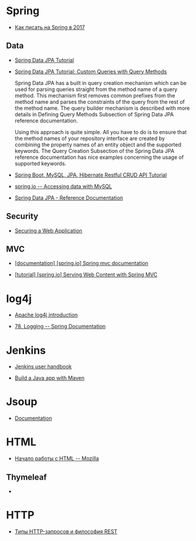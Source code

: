 # Spring 

- [Как писать на Spring в 2017](https://habr.com/post/333756/)

## Data

- [Spring Data JPA Tutorial](https://www.petrikainulainen.net/spring-data-jpa-tutorial/)

- [Spring Data JPA Tutorial: Custom Queries with Query Methods](https://www.petrikainulainen.net/programming/spring-framework/spring-data-jpa-tutorial-three-custom-queries-with-query-methods/)

    Spring Data JPA has a built in query creation mechanism which can be used for parsing queries straight from the method name of a query method. This mechanism first removes common prefixes from the method name and parses the constraints of the query from the rest of the method name. The query builder mechanism is described with more details in Defining Query Methods Subsection of Spring Data JPA reference documentation.
    
    Using this approach is quite simple. All you have to do is to ensure that the method names of your repository interface are created by combining the property names of an entity object and the supported keywords. The Query Creation Subsection of the Spring Data JPA reference documentation has nice examples concerning the usage of supported keywords.

- [Spring Boot, MySQL, JPA, Hibernate Restful CRUD API Tutorial](https://www.callicoder.com/spring-boot-rest-api-tutorial-with-mysql-jpa-hibernate/)

- [spring.io -- Accessing data with MySQL](https://spring.io/guides/gs/accessing-data-mysql/)

- [Spring Data JPA - Reference Documentation](https://docs.spring.io/spring-data/jpa/docs/current/reference/html/#repositories.core-concepts)

## Security

- [Securing a Web Application](https://spring.io/guides/gs/securing-web/)

## MVC

- [[documentation] [spring.io] Spring mvc documentation](https://docs.spring.io/spring/docs/current/spring-framework-reference/web.html#mvc-controller)

- [[tutorial] [spring.io] Serving Web Content with Spring MVC ](https://spring.io/guides/gs/serving-web-content/)

# log4j

- [Apache log4j introduction](http://logging.apache.org/log4j/1.2/manual.html)

- [78. Logging -- Spring Documentation](https://docs.spring.io/spring-boot/docs/current/reference/html/howto-logging.html)

# Jenkins

- [Jenkins user handbook](https://jenkins.io/user-handbook.pdf)


- [Build a Java app with Maven](https://jenkins.io/doc/tutorials/build-a-java-app-with-maven/)

# Jsoup

- [Documentation](https://jsoup.org/apidocs/overview-summary.html)

# HTML

- [Начало работы с HTML -- Mozilla](https://developer.mozilla.org/ru/docs/Learn/HTML/%D0%92%D0%B2%D0%B5%D0%B4%D0%B5%D0%BD%D0%B8%D0%B5_%D0%B2_HTML/%D0%9D%D0%B0%D1%87%D0%B0%D0%BB%D0%BE_%D1%80%D0%B0%D0%B1%D0%BE%D1%82%D1%8B)

## Thymeleaf

- 

# HTTP

- [Типы HTTP-запросов и философия REST](https://habr.com/post/50147/)